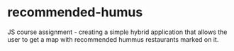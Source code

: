 # recommended-humus
JS course assignment - creating a simple hybrid application that allows the user to get a map with recommended hummus restaurants marked on it.
